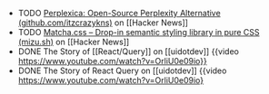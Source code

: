 - TODO [Perplexica: Open-Source Perplexity Alternative (github.com/itzcrazykns)](https://news.ycombinator.com/item?id=40462369) on [[Hacker News]]
- TODO [Matcha.css – Drop-in semantic styling library in pure CSS (mizu.sh)](https://news.ycombinator.com/item?id=40455944) on [[Hacker News]]
- DONE The Story of [[React/Query]] on [[uidotdev]]
  {{video https://www.youtube.com/watch?v=OrliU0e09io}}
- DONE The Story of React Query on [[uidotdev]]
  {{video https://www.youtube.com/watch?v=OrliU0e09io}